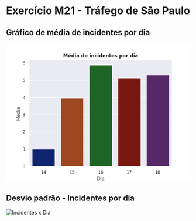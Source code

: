 
# Exercício M21 - Tráfego de São Paulo

## Gráfico de média de incidentes por dia
![Incidentes x Dia](img/media.png "Média")

## Desvio padrão - Incidentes por dia
![Incidentes x Dia](img/incidents.png "Desvio padrão")
